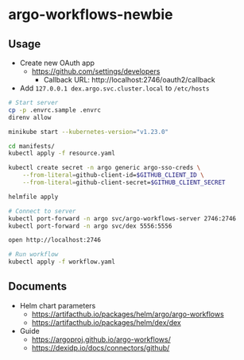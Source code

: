 # argo-workflows-newbie

## Usage

- Create new OAuth app
  - https://github.com/settings/developers
    - Callback URL: http://localhost:2746/oauth2/callback
- Add `127.0.0.1 dex.argo.svc.cluster.local` to `/etc/hosts`

```sh
# Start server
cp -p .envrc.sample .envrc
direnv allow

minikube start --kubernetes-version="v1.23.0"

cd manifests/
kubectl apply -f resource.yaml

kubectl create secret -n argo generic argo-sso-creds \
    --from-literal=github-client-id=$GITHUB_CLIENT_ID \
    --from-literal=github-client-secret=$GITHUB_CLIENT_SECRET

helmfile apply

# Connect to server
kubectl port-forward -n argo svc/argo-workflows-server 2746:2746
kubectl port-forward -n argo svc/dex 5556:5556

open http://localhost:2746

# Run workflow
kubectl apply -f workflow.yaml
```

## Documents

- Helm chart parameters
  - https://artifacthub.io/packages/helm/argo/argo-workflows
  - https://artifacthub.io/packages/helm/dex/dex
- Guide
  - https://argoproj.github.io/argo-workflows/
  - https://dexidp.io/docs/connectors/github/
